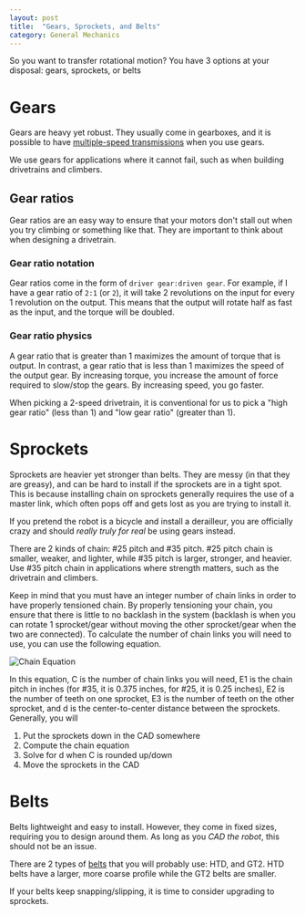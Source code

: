 ```yaml
---
layout: post
title:  "Gears, Sprockets, and Belts"
category: General Mechanics
---
```


So you want to transfer rotational motion? You have 3 options at your disposal: gears, sprockets, or belts

# Gears

Gears are heavy yet robust. They usually come in gearboxes, and it is possible to have [multiple-speed transmissions](https://www.vexrobotics.com/wcp-ds.html) when you use gears. 

We use gears for applications where it cannot fail, such as when building drivetrains and climbers. 

## Gear ratios

Gear ratios are an easy way to ensure that your motors don't stall out when you try climbing or something like that. They are important to think about when designing a drivetrain.

### Gear ratio notation

Gear ratios come in the form of `driver gear:driven gear`. For example, if I have a gear ratio of `2:1` (or `2`), it will take 2 revolutions on the input for every 1 revolution on the output. This means that the output will rotate half as fast as the input, and the torque will be doubled. 

### Gear ratio physics

A gear ratio that is greater than 1 maximizes the amount of torque that is output. In contrast, a gear ratio that is less than 1 maximizes the speed of the output gear. By increasing torque, you increase the amount of force required to slow/stop the gears. By increasing speed, you go faster.

When picking a 2-speed drivetrain, it is conventional for us to pick a "high gear ratio" (less than 1) and "low gear ratio" (greater than 1). 


# Sprockets

Sprockets are heavier yet stronger than belts. They are messy (in that they are greasy), and can be hard to install if the sprockets are in a tight spot.
This is because installing chain on sprockets generally requires the use of a master link, which often pops off and gets lost as you are trying to install it.

If you pretend the robot is a bicycle and install a derailleur, you are officially crazy and should _really truly for real_  be using gears instead.

There are 2 kinds of chain: #25 pitch and #35 pitch. #25 pitch chain is smaller, weaker, and lighter, while #35 pitch is larger, stronger, and heavier. Use #35 pitch chain in applications where strength 
matters, such as the drivetrain and climbers.

Keep in mind that you must have an integer number of chain links in order to have properly tensioned chain. By properly tensioning your chain, you ensure that there is little to no backlash in the system (backlash is when you can rotate 1 sprocket/gear without moving the other sprocket/gear when the two are connected). To calculate the number of chain links you will need to use, you can use the following equation.  


![Chain Equation](https://i.imgur.com/rIH5xBA.png)


In this equation, C is the number of chain links you will need, E1 is the chain pitch in inches (for #35, it is 0.375 inches, for #25, it is 0.25 inches), E2 is the number of teeth on one sprocket, E3 is the number of teeth on the other sprocket, and d is the center-to-center distance between the sprockets. Generally, you will 

1. Put the sprockets down in the CAD somewhere
1. Compute the chain equation
1. Solve for d when C is rounded up/down
1. Move the sprockets in the CAD



# Belts

Belts lightweight and easy to install. However, they come in fixed sizes, requiring you to design around them. As long as you *CAD the robot*, this should
not be an issue. 

There are 2 types of [belts](https://www.vexrobotics.com/vexpro/motion/belts-and-pulleys) that you will probably use: HTD, and GT2. HTD belts have a larger, more coarse profile while the GT2 belts are smaller.



If your belts keep snapping/slipping, it is time to consider upgrading to sprockets.
